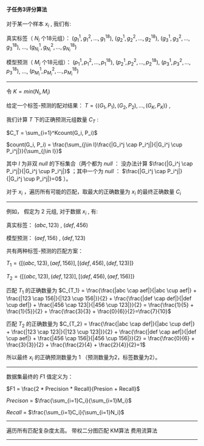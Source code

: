 
#### 子任务3评分算法

对于某一个样本 $x_i$ , 我们有:

真实标签（ $N_i$ 个18元组）： $(g_1^1, g_1^2, ..., g_1^{18})$, $(g_2^1, g_2^2, ..., g_2^{18})$, $(g_3^1, g_3^2, ..., g_3^{18})$, ..., $(g^1_{N_i}, g^2_{N_i}, ..., g^{18}_{N_i})$

模型预测（ $M_i$ 个18元组）： $(p_1^1, p_1^2, ..., p_1^{18})$, $(p_2^1, p_2^2, ..., p_2^{18})$, $(p_3^1, p_3^2, ..., p_3^{18})$, ..., $(p^1_{M_i}, p^2_{M_i}, ..., p^{18}_{M_i})$

---

令 $K=min(N_i, M_i)$

给定一个标签-预测的配对结果： $T=\{(G_1, P_1), (G_2, P_2), ..., (G_K, P_K)\}$ ,

我们计算 $T$ 下的正确预测元组数量 $C_T$ :

$C_T = \sum_{i=1}^Kcount(G_i, P_i)$

$count(G_i, P_i) = \frac{\sum_{j\in I}\frac{|G_i^j \cap P_i^j|}{|G_i^j \cup P_i^j|}}{\sum_{j\in I}}$

其中 $I$ 为非双 $null$ 的下标集合（两个都为 $null$ ： 没办法计算
$\frac{|G_i^j \cap P_i^j|}{|G_i^j \cup P_i^j|}$ ；其中一个为 $null$ ： $\frac{|G_i^j \cap P_i^j|}{|G_i^j \cup P_i^j|}=0$ ）。


对于 $x_i$ ，遍历所有可能的匹配，取最大的正确数量为 $x_i$ 的最终正确数量 $C_i$

---
例如， 假定为 $2$ 元组, 对于数据 $x_i$ , 有:

真实标签： $(abc, 123)$ , $(def, 456)$

模型预测： $(aef, 156)$ , $(def, 123)$


共有两种标签-预测的匹配方案：

$T_1=\{[(abc, 123),(aef, 156)], [(def, 456), (def, 123)]\}$

$T_2=\{[(abc, 123),(def, 123)], [(def, 456), (aef, 156)]\}$

匹配 $T_1$ 的正确数量为
$C_{T_1} = \frac{\frac{|abc \cap aef|}{|abc \cup aef|} + \frac{|123 \cap 156|}{|123 \cup 156|}}{2} + \frac{\frac{|def \cap def|}{|def \cup def|} + \frac{|456 \cap 123|}{|456 \cup 123|}}{2} = \frac{\frac{1}{5} + \frac{1}{5}}{2} + \frac{\frac{3}{3} + \frac{0}{6}}{2}=\frac{7}{10}$

匹配 $T_2$ 的正确数量为
$C_{T_2} = \frac{\frac{|abc \cap def|}{|abc \cup def|} + \frac{|123 \cap 123|}{|123 \cup 123|}}{2} + \frac{\frac{|def \cap aef|}{|def \cup aef|} + \frac{|456 \cap 156|}{|456 \cup 156|}}{2} = \frac{\frac{0}{6} + \frac{3}{3}}{2} + \frac{\frac{2}{4} + \frac{2}{4}}{2}=1$

所以最终 $x_i$ 的正确预测数量为 $1$ （预测数量为2，标签数量为2）。

---

数据集最终的 $F1$ 值定义为：


$F1 = \frac{2 * Precision * Recall}{Presion + Recall}$


$Precison$ = $\frac{\sum_{i=1}C_i}{\sum_{i=1}M_i}$

$Recall$ = $\frac{\sum_{i=1}C_i}{\sum_{i=1}N_i}$

---

遍历所有匹配复杂度太高。
带权二分图匹配
KM算法
费用流算法

---

<!-- # Baseline
使用生成模型，$Bart$+指针网络，生成key+index。 -->
